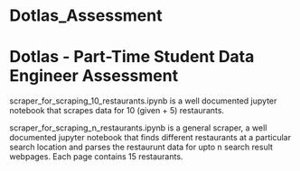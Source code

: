 # Dotlas_Assessment
# Dotlas - Part-Time Student Data Engineer Assessment

scraper_for_scraping_10_restaurants.ipynb is a well documented jupyter notebook that scrapes data for 10 (given + 5) restaurants.

scraper_for_scraping_n_restaurants.ipynb is a general scraper, a well documented jupyter notebook that finds different restaurants at a particular search location and parses the restaurunt data for upto n search result webpages. Each page contains 15 restaurants.
